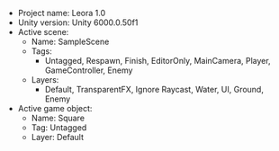 <!-- UNITY CODE ASSIST INSTRUCTIONS START -->
- Project name: Leora 1.0
- Unity version: Unity 6000.0.50f1
- Active scene:
  - Name: SampleScene
  - Tags:
    - Untagged, Respawn, Finish, EditorOnly, MainCamera, Player, GameController, Enemy
  - Layers:
    - Default, TransparentFX, Ignore Raycast, Water, UI, Ground, Enemy
- Active game object:
  - Name: Square
  - Tag: Untagged
  - Layer: Default
<!-- UNITY CODE ASSIST INSTRUCTIONS END -->